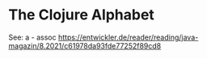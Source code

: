 # The Clojure Alphabet

See:
a - assoc
https://entwickler.de/reader/reading/java-magazin/8.2021/c61978da93fde77252f89cd8
